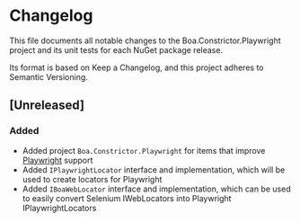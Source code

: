 ﻿# Changelog

This file documents all notable changes to the Boa.Constrictor.Playwright project and its unit tests for each NuGet package release.

Its format is based on Keep a Changelog, and this project adheres to Semantic Versioning.

## [Unreleased]

### Added

- Added project `Boa.Constrictor.Playwright` for items that improve [Playwright](https://playwright.dev/dotnet/) support 
- Added `IPlaywrightLocator` interface and implementation, which will be used to create locators for Playwright
- Added `IBoaWebLocator` interface and implementation, which can be used to easily convert Selenium IWebLocators into Playwright IPlaywrightLocators